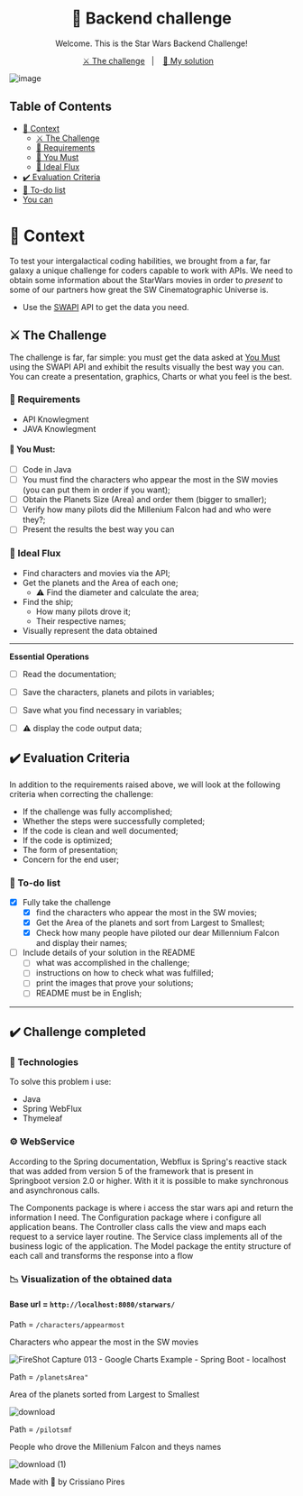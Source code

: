 <h1 align="center">🚀 Backend challenge</h1>

<p align="center">Welcome. This is the Star Wars Backend Challenge!</p>

<p align="center">
    <a href="#about"> ⚔️ The challenge</a>&nbsp;&nbsp;&nbsp;|&nbsp;&nbsp;&nbsp;
    <a href="#solution"> 🥇 My solution</a>&nbsp;&nbsp;&nbsp;
</p>

![image](https://images.unsplash.com/photo-1623476408624-721c9185d569?ixlib=rb-1.2.1&ixid=MnwxMjA3fDB8MHxwaG90by1wYWdlfHx8fGVufDB8fHx8&auto=format&fit=crop&w=869&q=80)


## Table of Contents

- [🧠 Context](#-context)
  - [⚔️ The Challenge](#️-the-challenge)
  - [🏁 Requirements](#-requirements)
  - [🤟 You Must](#-you-must)
  - [🚰 Ideal Flux](#-ideal-flux)
- [✔️ Evaluation Criteria](#️-evaluation-criteria)
- [:notebook: To-do list](#notebook-to-do-list)
- [You can](#-you-can)

# 🧠 Context

To test your intergalactical coding habilities, we brought from a far, far galaxy a unique challenge for coders capable to work with APIs.
We need to obtain some information about the StarWars movies in order to *present* to some of our partners how great the SW Cinematographic Universe is.

- Use the [SWAPI](https://swapi.dev/) API to get the data you need.

##  <a id="about"> ⚔️ The Challenge </a>

The challenge is far, far simple: you must get the data asked at [You Must](#-you-must) using the SWAPI API and exhibit the results visually the best way you can. You can create a presentation, graphics, Charts or what you feel is the best. 

### 🏁 Requirements

- API Knowlegment
- JAVA Knowlegment

#### 🤟 You Must:

- [ ] Code in Java
- [ ] You must find the characters who appear the most in the SW movies (you can put them in order if you want);
- [ ] Obtain the Planets Size (Area) and order them (bigger to smaller);
- [ ] Verify how many pilots did the Millenium Falcon had and who were they?;
- [ ] Present the results the best way you can

### 🚰 Ideal Flux

- Find characters and movies via the API;
- Get the planets and the Area of ​​each one;
  - :warning: Find the diameter and calculate the area;
- Find the ship;
  - How many pilots drove it;
  - Their respective names;
- Visually represent the data obtained
---

**Essential Operations**

- [ ] Read the documentation;
- [ ] Save the characters, planets and pilots in variables;
- [ ] Save what you find necessary in variables;
- [ ] :warning: display the code output data;
 

## ✔️ Evaluation Criteria

In addition to the requirements raised above, we will look at the following criteria when correcting the challenge:

- If the challenge was fully accomplished;
- Whether the steps were successfully completed;
- If the code is clean and well documented;
- If the code is optimized;
- The form of presentation;
- Concern for the end user;


### :notebook: To-do list

- [x] Fully take the challenge
  - [x] find the characters who appear the most in the SW movies;
  - [x] Get the Area of the planets and sort from Largest to Smallest;
  - [x] Check how many people have piloted our dear Millennium Falcon and display their names;
- [ ] Include details of your solution in the README
  - [ ] what was accomplished in the challenge;
  - [ ] instructions on how to check what was fulfilled;
  - [ ] print the images that prove your solutions;
  - [ ] README must be in English;

---
 
 ## <a id="solution"> ✔️ Challenge completed </a>


### 🧪 Technologies 

To solve this problem i use:

- Java 
- Spring WebFlux
- Thymeleaf

### ⚙️ WebService

According to the Spring documentation, Webflux is Spring's reactive stack that was added from version 5 of the framework that is present in Springboot version 2.0 or higher. With it it is possible to make synchronous and asynchronous calls.

The Components package is where i access the star wars api and return the information I need.
The Configuration package where i configure all application beans. 
The Controller class calls the view and maps each request to a service layer routine.
The Service class implements all of the business logic of the application.
The Model package the entity structure of each call and transforms the response into a flow


### 📉 Visualization of the obtained data

#### Base url = ```http://localhost:8080/starwars/```

Path = ```/characters/appearmost```

Characters who appear the most in the SW movies

![FireShot Capture 013 - Google Charts Example - Spring Boot - localhost](https://user-images.githubusercontent.com/67839316/146838886-25c5cdd0-3c4c-4f9b-9bc7-d230a3ac12f8.png)

Path = ```/planetsArea"```

Area of the planets sorted from Largest to Smallest

![download](https://user-images.githubusercontent.com/67839316/146839268-954fd2ef-8e88-4506-bb5a-15eca9ea0a17.jpeg)

Path = ```/pilotsmf```

People who drove the Millenium Falcon and theys names

![download (1)](https://user-images.githubusercontent.com/67839316/146839364-cf2a98de-6f37-4b23-b0f5-7fccf0805886.jpeg)



Made with 💙 by Crissiano Pires

